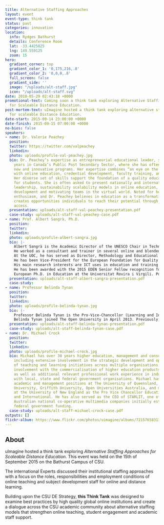 ```yaml
---
title: Alternative Staffing Approaches
layout: event
event-type: think tank
status: past
categories: innovation
location:
  info: Rydges Bathurst
  details: Conference Room
  lat: -33.4425825
  lng: 149.559125
  zoom: 15
hero:
  gradient_corner: top
  gradient_color_1: '0,175,216,.8'
  gradient_color_2: '0,0,0,.8'
  full_screen: false
  gradient_side: ''
  image: "/uploads/alt-staff.jpg"
  icon: "/uploads/alt-staff.svg"
date: 2018-05-29 02:43:18 +0000
promotional-text: Coming soon a think tank exploring Alternative Staffing Approaches
  for Scaleable Distance Education.
post-mortem-text: uImagine hosted a think tank exploring alternative staffing approaches
  for scaleable Distance Education.
date-start: 2015-09-14 23:00:00 +0000
date-finish: 2015-09-15 07:00:00 +0000
no-bios: false
speakers:
- name: Dr. Valerie Peachey
  position:
  twitter: https://twitter.com/valpeachey
  linkedin:
  photo: uploads/profile-val-peachey.jpg
  bio: Dr. Peachey’s expertise as entrepreneurial educational leader, spans over 25
    years in Canada’s Public Post Secondary Sector, where she has often created/initiated
    new and innovative programs. Her expertise combines “an eye on the bottom line”
    with online education, credential development, faculty training, and leadership.
    Her diverse set of skills support the foundation of a quality educational experience
    for students. She is often asked to present nationally and internationally on
    leadership, sustainability scalability models in online education, online faculty
    development and motivating teams in the virtual world. Noted for her infectious
    enthusiasm, and Dr. Peachey believes in education as a transformative agent, that
    creates opportunities individuals to reach their potential through open and flexible
    access.
  presentation: uploads/alt-staff-val-peachey-presentation.pdf
  case-study: uploads/alt-staff-val-peachey-case.pdf
- name: Prof. Albert Sangrà, Ph.D.
  position:
  twitter:
  linkedin:
  photo: uploads/profile-albert-sangra.jpg
  bio: |-
    Albert Sangrà is the Academic Director of the UNESCO Chair in Technology and Education for Social Change at the Open University of Catalonia. He is a researcher at the Edul@b research group and full professor at the Psychology and Educational Sciences Department.
    He worked as a consultant and trainer in several online and blended education projects in Europe, the United States, Asia, and Australia, focusing on implementation strategies for the use of technology in teaching and learning, particularly online education and its quality. He has also served as a consultant for the World Bank Institute.
    At the UOC, he has served as Director, Methodology and Educational Innovation until 2004, being in charge of the educational model of the university; Director of the M.Sc. program in Education and ICT (e-learning) (2006-2012), and Director of the eLearn Center at UOC (2012-2014).
    He has been Vice-President for the European Foundation for Quality in E-Learning (EFQUEL) (2011-2014), and member of the Executive Committee of the European Distance and E-learning Network (EDEN) (2003-2009). He also served in the Advisory Board of the Portugal’s Universidade Aberta.
    His main research interests are ICT uses in education and training and, particularly, the policies, organization, management and leadership of e-learning implementation, and its quality assurance, and the professional development for online teaching.
    He has been awarded with the 2015 EDEN Senior Fellow recognition for having demonstrated excellence in professional practice in Open, Distance and E-Learning, and with the 2015 Award of Excellence in E-Learning from the World Education Congress.
    European Ph.D. in Education at the Universitat Rovira i Virgili. Postgraduate in Applications of Information Technology in ODE at The Open University of the UK, and Diploma on Strategic Use of IT in Education at Harvard University. BA in Education at the Universitat de Barcelona.
  presentation: uploads/alt-staff-albert-sangra-presentation.pdf
  case-study:
- name: Professor Belinda Tynan
  position:
  twitter:
  linkedin:
  photo: uploads/profile-belinda-tynan.jpg
  bio: |-
    Professor Belinda Tynan is the Pro-Vice-Chancellor (Learning and Innovation) and a Professor of Higher Education at the Open University, UK. Reporting to the Vice-Chancellor, the Pro-Vice-Chancellor for Learning and Innovation contributes to the strategic vision and mission of the University and has a focus on supporting student success by providing executive leadership in the areas of innovation, strategy and policy development, production, informal learning and research and scholarship in technology enhanced learning. The PVC (LI) is Chair of the Education Committee amongst others and is a driver of initiatives relating to learning and innovation. The role interacts across the University faculties, institutes and supporting portfolios.
    Belinda Tynan joined The Open University in April 2013. Previously, she was Pro-Vice-Chancellor Learning, Teaching and Quality at the University of Southern Queensland, Australia. She has a doctorate in education from the University of Western Australia and is an active researcher with expertise in technology enhanced learning, staff development and scholarship and learning and teaching pedagogy. She has 70 peer reviewed articles, books and book chapters and in excess 3000 views and more than 2500 downloads on ResearchGate. She is a frequently invited speaker, experienced postgraduate supervisor and has more than thirty years of experience in the education sector in Australia, New Zealand, Singapore and the UK. She has significant executive level leadership and management experience and was recently awarded her Principal Fellowship of the Higher Education Academy (UK). She has a doctorate from the University of Western Australia, several postgraduate certificates from the University of Melbourne and Australian Catholic University in education, curriculum and higher education and a Masters in online learning.
  presentation: uploads/alt-staff-belinda-tynan-presentation.pdf
  case-study: uploads/alt-staff-belinda-tynan-case.pdf
- name: Dr. Michael Crock
  position:
  twitter:
  linkedin:
  photo: uploads/profile-michael-crock.jpg
  bio: Michael has over 30 years higher education, management and consulting experience,
    including extensive involvement in the strategic development and operationalization
    of teaching and learning initiatives across multiple organisations, significant
    involvement with the commercialisation of higher education products and services,
    as well as additional relevant professional work experience in industry and working
    with local, state and federal government organisations. Michael has held senior
    academic and management positions at The University of Queensland, Central Queensland
    University, Griffith University, Open Universities Australia, and most recently
    at the University of New England as the Pro Vice Chancellor Educational Innovation
    and International. He has also served as the CEO of STARLIT, one of six original
    Australian national co-operative multimedia companies initially established under
    federal government funding.
  case-study: uploads/alt-staff-michael-crock-case.pdf
outputs: []
flickr-album: https://www.flickr.com/photos/uimagine/albums/72157658313869110
---
```

## About

uImagine hosted a think tank exploring _Alternative Staffing Approaches for Scaleable Distance Education_. This event was held on the 15th of September 2015 on the Bathurst Campus of CSU.

The international Experts discussed their institutional staffing approaches with a focus on the roles, responsibilities and employment conditions of online teaching and subject development staff for online and distance learning.

Building upon the CSU DE Strategy, **this Think Tank** was designed to examine best practices by high quality global online institutions and create a dialogue across the CSU academic community about alternative staffing models that strengthen online teaching, student engagement and academic staff support.
